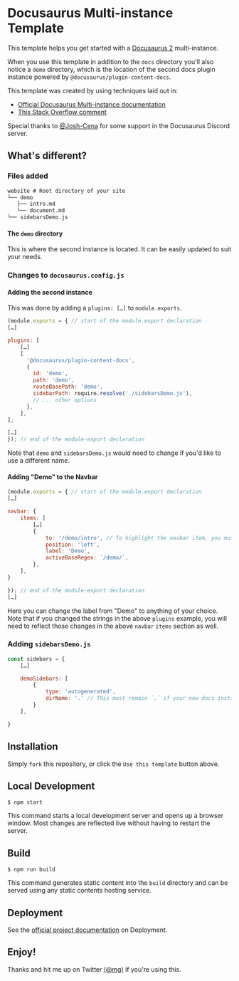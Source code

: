 # Docusaurus Multi-instance Template

This template helps you get started with a [Docusaurus 2](https://docusaurus.io/) multi-instance.

When you use this template in addition to the `docs` directory you'll also notice a `demo` directory, which is the location of the second docs plugin instance powered by `@docusaurus/plugin-content-docs`.

This template was created by using techniques laid out in:

- [Official Docusaurus Multi-instance documentation](https://docusaurus.io/docs/docs-multi-instance)
- [This Stack Overflow comment](https://stackoverflow.com/a/68162605/4573790)

Special thanks to [@Josh-Cena](https://github.com/Josh-Cena) for some support in the Docusaurus Discord server.

## What's different?

### Files added

``` txt
website # Root directory of your site
└── demo
   ├── intro.md
   └── document.md
└── sidebarsDemo.js
```

#### The `demo` directory

This is where the second instance is located. It can be easily updated to suit your needs.

### Changes to `docusaurus.config.js`

#### Adding the second instance

This was done by adding a `plugins: […]` to `module.exports`.

``` js
(module.exports = { // start of the module.export declaration
[…]

plugins: [
    […]
    [
      '@docusaurus/plugin-content-docs',
      {
        id: 'demo',
        path: 'demo',
        routeBasePath: 'demo',
        sidebarPath: require.resolve('./sidebarsDemo.js'),
        // ... other options
      },
    ],
],

[…]
}); // end of the module-export declaration
```

Note that `demo` and `sidebarsDemo.js` would need to change if you'd like to use a different name.

#### Adding "Demo" to the Navbar

``` js
(module.exports = { // start of the module.export declaration
[…]

navbar: {
    items: [
        […]
        {
            to: '/demo/intro', // To highlight the navbar item, you must link to a document, not a top-level directory
            position: 'left',
            label: 'Demo',
            activeBaseRegex: `/demo/`,
        },
    ],
}

}); // end of the module-export declaration
[…]
```

Here you can change the label from "Demo" to anything of your choice. Note that if you changed the strings in the above `plugins` example, you will need to reflect those changes in the above `navbar` `items` section as well.

### Adding `sidebarsDemo.js`

``` js
const sidebars = {
    […]

    demoSidebars: [
        {
            type: 'autogenerated',
            dirName: '.' // This must remain `.` if your new docs instance is in the base directory
        }
    ],

}
````

## Installation

Simply `fork` this repository, or click the `Use this template` button above.

## Local Development

```
$ npm start
```

This command starts a local development server and opens up a browser window. Most changes are reflected live without having to restart the server.

## Build

```
$ npm run build
```

This command generates static content into the `build` directory and can be served using any static contents hosting service.

## Deployment

See the [official project documentation](https://docusaurus.io/docs/2.0.0-beta.15/deployment) on Deployment.

## Enjoy!

Thanks and hit me up on Twitter [(@mg)](https://twitter.com/mg) if you're using this.
